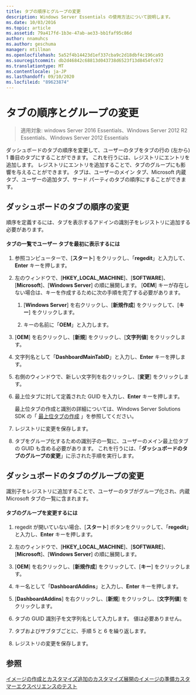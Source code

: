 ```yaml
---
title: タブの順序とグループの変更
description: Windows Server Essentials の使用方法について説明します。
ms.date: 10/03/2016
ms.topic: article
ms.assetid: 79a417fd-1b3e-47ab-ae33-bb1faf95c86d
author: nnamuhcs
ms.author: geschuma
manager: mtillman
ms.openlocfilehash: 5a52f4b14423d1ef337cba9c2d18dbf4c196ca93
ms.sourcegitcommit: db2d46842c68813d043738d6523f13d8454fc972
ms.translationtype: MT
ms.contentlocale: ja-JP
ms.lasthandoff: 09/10/2020
ms.locfileid: "89623874"
---
```

# <a name="change-the-order-and-grouping-of-tabs"></a>タブの順序とグループの変更

>適用対象: windows Server 2016 Essentials、Windows Server 2012 R2 Essentials、Windows Server 2012 Essentials

ダッシュボードのタブの順序を変更して、ユーザーのタブをタブの行の (左から) 1 番目のタブにすることができます。 これを行うには、レジストリにエントリを追加します。 レジストリにエントリを追加することで、タブのグループにも影響を与えることができます。 タブは、ユーザーのメイン タブ、Microsoft 内蔵タブ、ユーザーの追加タブ、サード パーティのタブの順序にすることができます。

## <a name="change-the-order-of-the-tabs-in-the-dashboard"></a>ダッシュボードのタブの順序の変更
 順序を定義するには、タブを表示するアドインの識別子をレジストリに追加する必要があります。

#### <a name="to-display-your-tab-first-in-the-list-of-tabs"></a>タブの一覧でユーザー タブを最初に表示するには

1.  参照コンピューターで、[**スタート**] をクリックし、「**regedit**」と入力して、**Enter** キーを押します。

2.  左のウィンドウで、[**HKEY_LOCAL_MACHINE**]、[**SOFTWARE**]、[**Microsoft**]、[**Windows Server**] の順に展開します。 [**OEM**] キーが存在しない場合は、キーを作成するために次の手順を完了する必要があります。

    1.  [**Windows Server**] を右クリックし、[**新規作成**] をクリックして、[**キー**] をクリックします。

    2.  キーの名前に「**OEM**」と入力します。

3.  [**OEM**] を右クリックし、[**新規**] をクリックし、[**文字列値**] をクリックします。

4.  文字列名として「**DashboardMainTabID**」と入力し、**Enter** キーを押します。

5.  右側のウィンドウで、新しい文字列を右クリックし、[**変更**] をクリックします。

6.  最上位タブに対して定義された GUID を入力し、**Enter** キーを押します。

     最上位タブの作成と識別の詳細については、Windows Server Solutions SDK の「 [最上位タブの作成](/previous-versions/windows/server-essentials/gg513957(v=msdn.10)) 」を参照してください。

7.  レジストリに変更を保存します。

8.  タブをグループ化するための識別子の一覧に、ユーザーのメイン最上位タブの GUID も含める必要があります。 これを行うには、「**ダッシュボードのタブのグループの変更**」に示された手順を実行します。

## <a name="change-the-grouping-of-tabs-in-the-dashboard"></a>ダッシュボードのタブのグループの変更
 識別子をレジストリに追加することで、ユーザーのタブがグループ化され、内蔵 Microsoft タブの一覧に含まれます。

#### <a name="to-change-the-grouping-of-tabs"></a>タブのグループを変更するには

1.  regedit が開いていない場合、[**スタート**] ボタンをクリックして、「**regedit**」と入力し、**Enter** キーを押します。

2.  左のウィンドウで、[**HKEY_LOCAL_MACHINE**]、[**SOFTWARE**]、[**Microsoft**]、[**Windows Server**] の順に展開します。

3.  [**OEM**] を右クリックし、[**新規作成**] をクリックして、[**キー**] をクリックします。

4.  キー名として「**DashboardAddins**」と入力し、**Enter** キーを押します。

5.  [**DashboardAddins**] を右クリックし、[**新規**] をクリックし、[**文字列値**] をクリックします。

6.  タブの GUID 識別子を文字列名として入力します。 値は必要ありません。

7.  タブおよびサブタブごとに、手順 5 と 6 を繰り返します。

8.  レジストリの変更を保存します。

## <a name="see-also"></a>参照
 [イメージの作成とカスタマイズ追加の](Creating-and-Customizing-the-Image.md)[カスタマイズ](Additional-Customizations.md)[展開のイメージの準備](Preparing-the-Image-for-Deployment.md)[カスタマーエクスペリエンスのテスト](Testing-the-Customer-Experience.md)